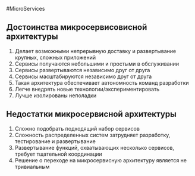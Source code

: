 #MicroServices

## Достоинства микросервисовисной архитектуры

1. Делает возможными непрерывную доставку и развертывание крупных, сложных приложений
2. Сервисы получаются небольшими и простыми в обслуживании
3. Сервисы развертываются независимо друг от друга
4. Сервисы масштабируются независимо друг от друга
5. Такая архитектура обеспечивает автономность команд разработки
6. Легче внедрять новые технологии/экспериментировать
7. Лучше изолированы неполадки

## Недостатки микросервисной архитектуры

1. Сложно подобрать подходящий набор сервисов
2. Сложность распределенных систем затрудняет разработку, тестирование и развертывание
3. Развертывание функций, охватывающих несколько сервисов, требует тщательной координации
4. Решение о переходе на микросервисную архитектуру является не тривиальным
